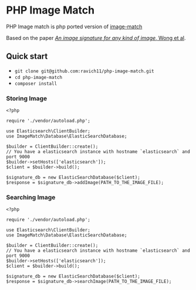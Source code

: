 PHP Image Match
=============

PHP Image match is php ported version of [image-match](https://github.com/EdjoLabs/image-match)

Based on the paper [_An image signature for any kind of image_, Wong et
al](http://www.cs.cmu.edu/~hcwong/Pdfs/icip02.ps).

## Quick start
* `git clone git@github.com:ravich11/php-image-match.git`
* `cd php-image-match`
* `composer install`

### Storing Image
```
<?php

require './vendor/autoload.php';

use Elasticsearch\ClientBuilder;
use ImageMatch\Database\ElasticSearchDatabase;

$builder = ClientBuilder::create();
// You have a elasticsearch instance with hostname `elasticsearch` and port 9000
$builder->setHosts(['elasticsearch']);
$client = $builder->build();

$signature_db = new ElasticSearchDatabase($client);
$response = $signature_db->addImage(PATH_TO_THE_IMAGE_FILE);
```

### Searching Image
```
<?php

require './vendor/autoload.php';

use Elasticsearch\ClientBuilder;
use ImageMatch\Database\ElasticSearchDatabase;

$builder = ClientBuilder::create();
// You have a elasticsearch instance with hostname `elasticsearch` and port 9000
$builder->setHosts(['elasticsearch']);
$client = $builder->build();

$signature_db = new ElasticSearchDatabase($client);
$response = $signature_db->searchImage(PATH_TO_THE_IMAGE_FILE);
```